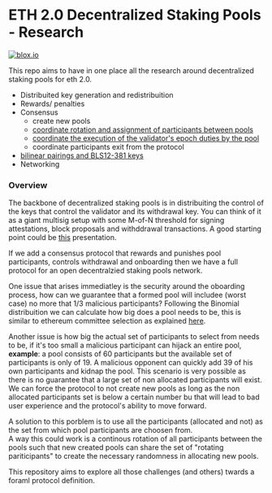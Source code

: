 # ETH 2.0 Decentralized Staking Pools - Research
[![blox.io](https://s3.us-east-2.amazonaws.com/app-files.blox.io/static/media/powered_by.png)](https://blox.io)


This repo aims to have in one place all the research around decentralized staking pools for eth 2.0.

- Distribuited key generation and redistribuition
- Rewards/ penalties
- Consensus
	- create new pools
	- [coordinate rotation and assignment of participants between pools](https://github.com/bloxapp/eth2-staking-pools-research/blob/master/pool_rotation.md)
	- [coordinate the execution of the validator's epoch duties by the pool](https://github.com/bloxapp/eth2-staking-pools-research/blob/master/pool_duties.md)
	- coordinate participants exit from the protocol
- [bilinear pairings and BLS12-381 keys](https://github.com/bloxapp/eth2-staking-pools-research/blob/master/BLS_keys_and_pairings.pdf)
- Networking  

### Overview
The backbone of decentralized staking pools is in distribuiting the control of the keys that control the validator and its withdrawal key. You can think of it as a giant multisig setup with some M-of-N threshold for signing attestations, block proposals and withddrawal transactions.
A good starting point could be [this](https://www.youtube.com/watch?v=Jtz9b7yWbLo) presentation.

If we add a consensus protocol that rewards and punishes pool participants, controls withdrawal and onboarding then we have a full protocol for an open decentralzied staking pools network.

One issue that arises immediatley is the security around the oboarding process, how can we guarantee that a formed pool will includee (worst case) no more that 1/3 malicious participants?
Following the Binomial distribuition we can calculate how big does a pool needs to be, this is similar to ethereum committee selection as explained [here](https://notes.ethereum.org/@vbuterin/rkhCgQteN?type=view#Why-32-ETH-validator-sizes). 

Another issue is how big the actual set of participants to select from needs to be, if it's too small a malicious participant can hijack an entire pool, **example**: a pool consists of 60 participants but the available set of participants is only of 19. A malicious opponent can quickly add 39 of his own participants and kidnap the pool. 
This scenario is very possible as there is no guarantee that a large set of non allocated participants will exist. We can force the protocol to not create new pools as long as the non allocated participants set is below a certain number bu that will lead to bad user experience and the protocol's ability to move forward.

A solution to this porblem is to use all the participants (allocated and not) as the set from which pool participants are choosen from.  
A way this could work is a continous rotation of all participants between the pools such that new created pools can share the set of "rotating pariticipants" to create the necessary randomness in allocating new pools.

This repository aims to explore all those challenges (and others) twards a foraml protocol definition.

